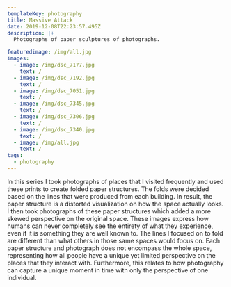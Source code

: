 ```yaml
---
templateKey: photography
title: Massive Attack
date: 2019-12-08T22:23:57.495Z
description: |+
  Photographs of paper sculptures of photographs. 

featuredimage: /img/all.jpg
images:
  - image: /img/dsc_7177.jpg
    text: /
  - image: /img/dsc_7192.jpg
    text: /
  - image: /img/dsc_7051.jpg
    text: /
  - image: /img/dsc_7345.jpg
    text: /
  - image: /img/dsc_7306.jpg
    text: /
  - image: /img/dsc_7340.jpg
    text: /
  - image: /img/all.jpg
    text: /
tags:
  - photography
---
```

In this series I took photographs of places that I visited frequently and used these prints to create folded paper structures. The folds were decided based on the lines that were produced from each building. In result, the paper structure is a distorted visualization on how the space actually looks. I then took photographs of these paper structures which added a more skewed perspective on the original space. These images express how humans can never completely see the entirety of what they experience, even if it is something they are well known to. The lines I focused on to fold are different than what others in those same spaces would focus on. Each paper structure and photograph does not encompass the whole space, representing how all people have a unique yet limited perspective on the places that they interact with. Furthermore, this relates to how photography can capture a unique moment in time with only the perspective of one individual.
